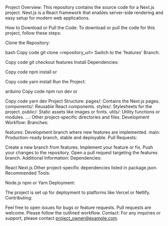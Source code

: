 Project Overview:
This repository contains the source code for a Next.js project. Next.js is a React framework that enables server-side rendering and easy setup for modern web applications.

How to Download or Pull the Code:
To download or pull the code for this project, follow these steps:

Clone the Repository:

bash
Copy code
git clone <repository_url>
Switch to the 'features' Branch:

Copy code
git checkout features
Install Dependencies:

Copy code
npm install
or

Copy code
yarn install
Run the Project:

arduino
Copy code
npm run dev
or

Copy code
yarn dev
Project Structure:
pages/: Contains the Next.js pages.
components/: Reusable React components.
styles/: Stylesheets for the project.
public/: Static assets like images or fonts.
utils/: Utility functions or modules.
...: Other project-specific directories and files.
Development Workflow:
Branches:

features: Development branch where new features are implemented.
main: Production-ready branch, stable and deployable.
Pull Requests:

Create a new branch from features.
Implement your feature or fix.
Push your changes to the repository.
Open a pull request targeting the features branch.
Additional Information:
Dependencies:

React
Next.js
Other project-specific dependencies listed in package.json.
Recommended Tools:

Node.js
npm or Yarn
Deployment:

The project is set up for deployment to platforms like Vercel or Netlify.
Contributing:

Feel free to open issues for bugs or feature requests.
Pull requests are welcome. Please follow the outlined workflow.
Contact:
For any inquiries or support, please contact project_owner@example.com.

